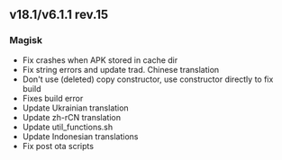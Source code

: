 ## v18.1/v6.1.1 rev.15

### Magisk
- Fix crashes when APK stored in cache dir
- Fix string errors and update trad. Chinese translation
- Don't use (deleted) copy constructor, use constructor directly to fix build
- Fixes build error
- Update Ukrainian translation
- Update zh-rCN translation
- Update util_functions.sh
- Update Indonesian translations
- Fix post ota scripts
